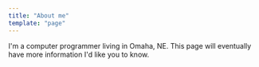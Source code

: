 ```yaml
---
title: "About me"
template: "page"
---
```


I'm a computer programmer living in Omaha, NE.   This page will eventually have more information I'd like you to know.



